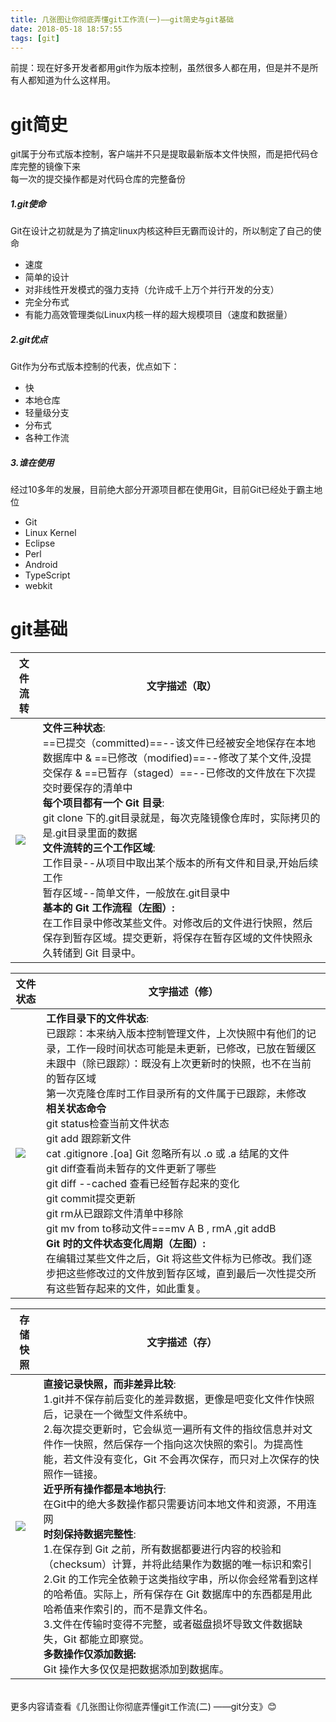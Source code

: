 ```yaml
---
title: 几张图让你彻底弄懂git工作流(一)——git简史与git基础
date: 2018-05-18 18:57:55
tags: [git]
---
```

前提：现在好多开发者都用git作为版本控制，虽然很多人都在用，但是并不是所有人都知道为什么这样用。
# git简史
git属于分布式版本控制，客户端并不只是提取最新版本文件快照，而是把代码仓库完整的镜像下来  
每一次的提交操作都是对代码仓库的完整备份 <br><!--more-->
##### 1.git使命  
Git在设计之初就是为了搞定linux内核这种巨无霸而设计的，所以制定了自己的使命  
* 速度
* 简单的设计
* 对非线性开发模式的强力支持（允许成千上万个并行开发的分支）
* 完全分布式
* 有能力高效管理类似Linux内核一样的超大规模项目（速度和数据量）
##### 2.git优点  
Git作为分布式版本控制的代表，优点如下：  
* 快
* 本地仓库
* 轻量级分支
* 分布式
* 各种工作流
##### 3.谁在使用
经过10多年的发展，目前绝大部分开源项目都在使用Git，目前Git已经处于霸主地位
* Git
* Linux Kernel
* Eclipse
* Perl
* Android
* TypeScript
* webkit

# git基础

文件流转 |  文字描述（取）
---|---
![](http://images.daojia.com/assets/other/images/gitimg/git1.png)|**文件三种状态**:<br>==已提交（committed)==--该文件已经被安全地保存在本地数据库中 & ==已修改（modified)==--修改了某个文件,没提交保存 & ==已暂存（staged）==--已修改的文件放在下次提交时要保存的清单中<br>**每个项目都有一个 Git 目录**:<br>git clone 下的.git目录就是，每次克隆镜像仓库时，实际拷贝的是.git目录里面的数据<br>**文件流转的三个工作区域**:<br>工作目录--从项目中取出某个版本的所有文件和目录,开始后续工作<br>暂存区域--简单文件，一般放在.git目录中<br>**基本的 Git 工作流程（左图）:**<br>在工作目录中修改某些文件。对修改后的文件进行快照，然后保存到暂存区域。提交更新，将保存在暂存区域的文件快照永久转储到 Git 目录中。


文件状态 |  文字描述（修）
---|---
![](http://images.daojia.com/assets/other/images/gitimg/git2.png)|**工作目录下的文件状态**:<br>已跟踪：本来纳入版本控制管理文件，上次快照中有他们的记录，工作一段时间状态可能是未更新，已修改，已放在暂缓区<br>未跟中（除已跟踪）：既没有上次更新时的快照，也不在当前的暂存区域<br>第一次克隆仓库时工作目录所有的文件属于已跟踪，未修改<br>**相关状态命令**<br> git status检查当前文件状态<br>git add 跟踪新文件<br>cat .gitignore .[oa] Git 忽略所有以 .o 或 .a 结尾的文件<br>git diff查看尚未暂存的文件更新了哪些<br>git diff --cached 查看已经暂存起来的变化<br>git commit提交更新<br>git rm从已跟踪文件清单中移除<br>git mv from to移动文件===mv A B , rmA ,git addB<br>**Git 时的文件状态变化周期（左图）:**<br>在编辑过某些文件之后，Git 将这些文件标为已修改。我们逐步把这些修改过的文件放到暂存区域，直到最后一次性提交所有这些暂存起来的文件，如此重复。


存储快照 |  文字描述（存）
---|---
![](http://images.daojia.com/assets/other/images/gitimg/git3.png)|**直接记录快照，而非差异比较**:<br>1.git并不保存前后变化的差异数据，更像是吧变化文件作快照后，记录在一个微型文件系统中。<br>2.每次提交更新时，它会纵览一遍所有文件的指纹信息并对文件作一快照，然后保存一个指向这次快照的索引。为提高性能，若文件没有变化，Git 不会再次保存，而只对上次保存的快照作一链接。<br>**近乎所有操作都是本地执行**:<br>在Git中的绝大多数操作都只需要访问本地文件和资源，不用连网<br>**时刻保持数据完整性**:<br>1.在保存到 Git 之前，所有数据都要进行内容的校验和（checksum）计算，并将此结果作为数据的唯一标识和索引<br>2.Git 的工作完全依赖于这类指纹字串，所以你会经常看到这样的哈希值。实际上，所有保存在 Git 数据库中的东西都是用此哈希值来作索引的，而不是靠文件名。<br>3.文件在传输时变得不完整，或者磁盘损坏导致文件数据缺失，Git 都能立即察觉。<br>**多数操作仅添加数据:**<br> Git 操作大多仅仅是把数据添加到数据库。

<br>
更多内容请查看《几张图让你彻底弄懂git工作流(二) ——git分支》😊 
